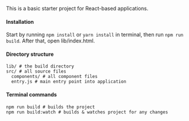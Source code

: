 

This is a basic starter project for React-based applications.

#### Installation

Start by running `npm install` or `yarn install` in terminal, then run `npm run build`. After that, open
lib/index.html.

#### Directory structure

```
lib/ # the build directory
src/ # all source files
  components/ # all component files
  entry.js # main entry point into application
```

#### Terminal commands

```
npm run build # builds the project
npm run build:watch # builds & watches project for any changes
```


